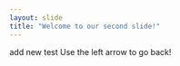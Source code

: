 ```yaml
---
layout: slide
title: "Welcome to our second slide!"
---
```

add new test
Use the left arrow to go back!
